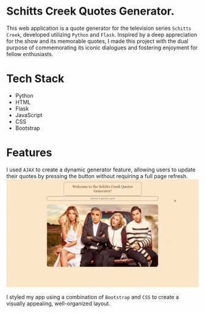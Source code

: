 # Schitts Creek Quotes Generator.
This web application is a quote generator for the television series `Schitts Creek`, developed utilizing `Python` and `Flask`. Inspired by a deep appreciation for the show and its memorable quotes, I made this project with the dual purpose of commemorating its iconic dialogues and fostering enjoyment for fellow enthusiasts.

# Tech Stack 
- Python
- HTML
- Flask
- JavaScript
- CSS
- Bootstrap

# Features
I used `AJAX` to create a dynamic generator feature, allowing users to update their quotes by pressing the button without requiring a full page refresh.
![How it works](/static/images/schitts-creek-gif.gif)

I styled my app using a combination of `Bootstrap` and `CSS` to create a visually appealing, well-organized layout.